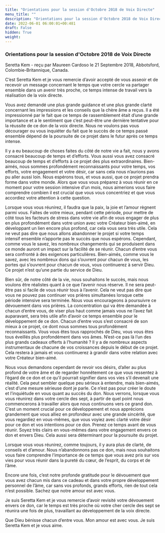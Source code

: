 ```yaml
---
title: "Orientations pour la session d'Octobre 2018 de Voix Directe"
menu_title: ""
description: "Orientations pour la session d'Octobre 2018 de Voix Directe"
date: 2022-06-01 06:00:01+00:481
draft: False
hidden: True
weight:
---
```

### Orientations pour la session d'Octobre 2018 de Voix Directe

Seretta Kem - reçu par Maureen Cardoso le 21 Septembre 2018, Abbotsford, Colombie-Britannique, Canada.

C’est Seretta Kem et je vous remercie d’avoir accepté de vous asseoir et de recevoir un message concernant le temps que votre cercle va partager ensemble dans un avenir très proche, ce temps intense de travail vers la réalisation de la voix directe.

Vous avez demandé une plus grande guidance et une plus grande clarté concernant les impressions et les conseils que la chère âme a reçus. Il a été impressionné par le fait que ce temps de rassemblement était d’une grande importance et a le sentiment que c’est peut-être une dernière tentative pour la réussite de ce don de la voix directe. Nous ne voulons pas vous décourager ou vous inquiéter du fait que le succès de ce temps passé ensemble dépend de la poursuite de ce projet dans le futur après ce temps intense.

Il y a eu beaucoup de choses faites du côté de notre vie a fait, nous y avons consacré beaucoup de temps et d’efforts. Vous aussi vous avez consacré beaucoup de temps et d’efforts à ce projet des plus extraordinaires. Bien-aimés, nous sommes profondément reconnaissants pour votre temps, vos efforts, votre engagement et votre désir, car sans cela nous n’aurions pas pu aller aussi loin. Nous espérons tous, et vous aussi, que ce projet prendra forme dans votre monde. Alors que vous vous préparez à vous réunir en ce moment pour votre session intensive d’un mois, nous aimerions vous faire comprendre combien il est crucial que vous vous concentriez et que vous accordiez votre attention à cette question.

Lorsque vous vous réunirez, il faudra que la paix, la joie et l’amour règnent parmi vous. Faites de votre mieux, pendant cette période, pour mettre de côté tous les facteurs de stress dans votre vie afin de vous engager de plus en plus profondément dans votre union avec votre Créateur bien-aimé, en développant un lien encore plus profond, car cela vous sera très utile. Cela ne veut pas dire que nous allons abandonner le projet si votre temps intensif ensemble n’apporte pas le succès que nous espérons. Cependant, comme vous le savez, les nombreux changements qui se produisent dans ce monde auront un impact sur la facilité de se réunir. Chacun d’entre vous sera confronté à des exigences particulières. Bien-aimés, comme vous le savez, avec les nombreux dons qui s’ouvrent pour chacun de vous, les portes qui s’ouvrent pour chacun de vous, vous continuerez à servir Dieu. Ce projet n’est qu’une partie du service de Dieu.

Bien sûr, de notre côté de la vie, nous souhaitons le succès, mais nous voulons être réalistes quant à ce que l’avenir nous réserve. Il ne sera peut-être pas si facile de vous réunir tous à l’avenir. Cela ne veut pas dire que vous ne pouvez pas continuer vos prières simultanées lorsque cette période intensive sera terminée. Nous vous encourageons à poursuivre ce dévouement dans vos prières. La concentration qui va être demandée à chacun d’entre vous, de viser plus haut comme jamais vous ne l’avez fait auparavant, sera très utile afin d’avoir ce temps ensemble pour le développement de ce don. Chacun d’entre vous s’est consacré de son mieux à ce projet, ce dont nous sommes tous profondément reconnaissants. Vous vous êtes tous rapprochés de Dieu, vous vous êtes tous éveillés plus profondément dans vos âmes. N’est-ce pas là l’un des plus grands cadeaux offerts à l’humanité ? Il y a de nombreux aspects instrumentaux de chacune de vos croissances depuis le début de ce projet. Cela restera à jamais et vous continuerez à grandir dans votre relation avec votre Créateur bien-aimé.

Nous vous demandons cependant de revoir vos désirs, d’aller au plus profond de votre âme et de regarder honnêtement ce que vous ressentez à l’égard de ce don et ce qu’il pourrait signifier dans vos vies s’il devenait une réalité. Cela peut sembler quelque peu sérieux à entendre, mais bien-aimés, c’est d’une mesure sérieuse dont je parle. Ce n’est pas pour créer le doute et l’inquiétude en vous quant au succès du don. Nous verrons, lorsque vous vous réunirez dans votre cercle des sept, à partir de quel point nous commencerons à travailler alors que nous continuons vers ce grand don. C’est un moment crucial pour ce développement et nous apprécions grandement que vous alliez en profondeur avec une grande sincérité, que vous regardiez en vous-mêmes, que vous voyiez avec clarté votre désir pour ce don et vos intentions pour ce don. Prenez ce temps avant de vous réunir. Soyez très clairs en vous-mêmes dans votre engagement envers ce don et envers Dieu. Cela aussi sera déterminant pour la poursuite du projet.

Lorsque vous vous réunirez, comme toujours, il y aura plus de clarté, de conseils et d’amour. Nous n’abandonnons pas ce don, mais nous souhaitons vous faire comprendre l’importance de ce temps que vous avez pris sur vos vies pour vous réunir dans la pureté du cœur, de l’esprit, du corps et de l’âme.

Encore une fois, c’est notre profonde gratitude pour le dévouement que vous avez chacun mis dans ce cadeau et dans votre propre développement personnel de l’âme, car sans vos profonds, grands efforts, rien de tout cela n’est possible. Sachez que notre amour est avec vous.

Je suis Seretta Kem et je vous remercie d’avoir revisité votre dévouement envers ce don, car le temps est très proche où votre cher cercle des sept se réunira une fois de plus, travaillant au développement de la voix directe.

Que Dieu bénisse chacun d’entre vous. Mon amour est avec vous. Je suis Seretta Kem et je vous aime.
